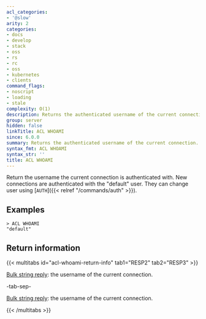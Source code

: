 ```yaml
---
acl_categories:
- '@slow'
arity: 2
categories:
- docs
- develop
- stack
- oss
- rs
- rc
- oss
- kubernetes
- clients
command_flags:
- noscript
- loading
- stale
complexity: O(1)
description: Returns the authenticated username of the current connection.
group: server
hidden: false
linkTitle: ACL WHOAMI
since: 6.0.0
summary: Returns the authenticated username of the current connection.
syntax_fmt: ACL WHOAMI
syntax_str: ''
title: ACL WHOAMI
---
```

Return the username the current connection is authenticated with.
New connections are authenticated with the "default" user. They
can change user using [`AUTH`]({{< relref "/commands/auth" >}}).

## Examples

```
> ACL WHOAMI
"default"
```

## Return information

{{< multitabs id="acl-whoami-return-info" 
    tab1="RESP2" 
    tab2="RESP3" >}}

[Bulk string reply](../../develop/reference/protocol-spec#bulk-strings): the username of the current connection.

-tab-sep-

[Bulk string reply](../../develop/reference/protocol-spec#bulk-strings): the username of the current connection.

{{< /multitabs >}}
